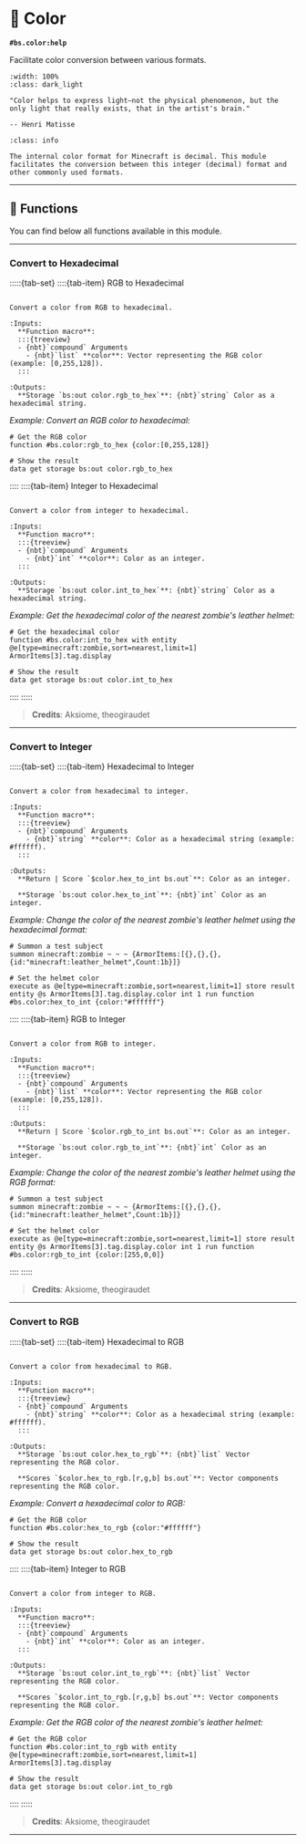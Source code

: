 # 🎨 Color

**`#bs.color:help`**

Facilitate color conversion between various formats.

```{image} /_imgs/modules/color.png
:width: 100%
:class: dark_light
```

```{pull-quote}
"Color helps to express light—not the physical phenomenon, but the only light that really exists, that in the artist's brain."

-- Henri Matisse
```

```{admonition} Minecraft Color Format
:class: info

The internal color format for Minecraft is decimal. This module facilitates the conversion between this integer (decimal) format and other commonly used formats.
```

---

## 🔧 Functions

You can find below all functions available in this module.

---

### Convert to Hexadecimal

:::::{tab-set}
::::{tab-item} RGB to Hexadecimal

```{function} #bs.color:rgb_to_hex {color:[]}

Convert a color from RGB to hexadecimal.

:Inputs:
  **Function macro**:
  :::{treeview}
  - {nbt}`compound` Arguments
    - {nbt}`list` **color**: Vector representing the RGB color (example: [0,255,128]).
  :::

:Outputs:
  **Storage `bs:out color.rgb_to_hex`**: {nbt}`string` Color as a hexadecimal string.
```

*Example: Convert an RGB color to hexadecimal:*

```mcfunction
# Get the RGB color
function #bs.color:rgb_to_hex {color:[0,255,128]}

# Show the result
data get storage bs:out color.rgb_to_hex
```

::::
::::{tab-item} Integer to Hexadecimal

```{function} #bs.color:int_to_hex {color:<value>}

Convert a color from integer to hexadecimal.

:Inputs:
  **Function macro**:
  :::{treeview}
  - {nbt}`compound` Arguments
    - {nbt}`int` **color**: Color as an integer.
  :::

:Outputs:
  **Storage `bs:out color.int_to_hex`**: {nbt}`string` Color as a hexadecimal string.
```

*Example: Get the hexadecimal color of the nearest zombie's leather helmet:*

```mcfunction
# Get the hexadecimal color
function #bs.color:int_to_hex with entity @e[type=minecraft:zombie,sort=nearest,limit=1] ArmorItems[3].tag.display

# Show the result
data get storage bs:out color.int_to_hex
```

::::
:::::

> **Credits**: Aksiome, theogiraudet

---

### Convert to Integer

:::::{tab-set}
::::{tab-item} Hexadecimal to Integer

```{function} #bs.color:hex_to_int {color:<value>}

Convert a color from hexadecimal to integer.

:Inputs:
  **Function macro**:
  :::{treeview}
  - {nbt}`compound` Arguments
    - {nbt}`string` **color**: Color as a hexadecimal string (example: #ffffff).
  :::

:Outputs:
  **Return | Score `$color.hex_to_int bs.out`**: Color as an integer.

  **Storage `bs:out color.hex_to_int`**: {nbt}`int` Color as an integer.
```

*Example: Change the color of the nearest zombie's leather helmet using the hexadecimal format:*

```mcfunction
# Summon a test subject
summon minecraft:zombie ~ ~ ~ {ArmorItems:[{},{},{},{id:"minecraft:leather_helmet",Count:1b}]}

# Set the helmet color
execute as @e[type=minecraft:zombie,sort=nearest,limit=1] store result entity @s ArmorItems[3].tag.display.color int 1 run function #bs.color:hex_to_int {color:"#ffffff"}
```

::::
::::{tab-item} RGB to Integer

```{function} #bs.color:rgb_to_int {color:[]}

Convert a color from RGB to integer.

:Inputs:
  **Function macro**:
  :::{treeview}
  - {nbt}`compound` Arguments
    - {nbt}`list` **color**: Vector representing the RGB color (example: [0,255,128]).
  :::

:Outputs:
  **Return | Score `$color.rgb_to_int bs.out`**: Color as an integer.

  **Storage `bs:out color.rgb_to_int`**: {nbt}`int` Color as an integer.
```

*Example: Change the color of the nearest zombie's leather helmet using the RGB format:*

```mcfunction
# Summon a test subject
summon minecraft:zombie ~ ~ ~ {ArmorItems:[{},{},{},{id:"minecraft:leather_helmet",Count:1b}]}

# Set the helmet color
execute as @e[type=minecraft:zombie,sort=nearest,limit=1] store result entity @s ArmorItems[3].tag.display.color int 1 run function #bs.color:rgb_to_int {color:[255,0,0]}
```

::::
:::::

> **Credits**: Aksiome, theogiraudet

---

### Convert to RGB

:::::{tab-set}
::::{tab-item} Hexadecimal to RGB

```{function} #bs.color:hex_to_rgb {color:<value>}

Convert a color from hexadecimal to RGB.

:Inputs:
  **Function macro**:
  :::{treeview}
  - {nbt}`compound` Arguments
    - {nbt}`string` **color**: Color as a hexadecimal string (example: #ffffff).
  :::

:Outputs:
  **Storage `bs:out color.hex_to_rgb`**: {nbt}`list` Vector representing the RGB color.

  **Scores `$color.hex_to_rgb.[r,g,b] bs.out`**: Vector components representing the RGB color.
```

*Example: Convert a hexadecimal color to RGB:*

```mcfunction
# Get the RGB color
function #bs.color:hex_to_rgb {color:"#ffffff"}

# Show the result
data get storage bs:out color.hex_to_rgb
```

::::
::::{tab-item} Integer to RGB

```{function} #bs.color:int_to_rgb {color:<value>}

Convert a color from integer to RGB.

:Inputs:
  **Function macro**:
  :::{treeview}
  - {nbt}`compound` Arguments
    - {nbt}`int` **color**: Color as an integer.
  :::

:Outputs:
  **Storage `bs:out color.int_to_rgb`**: {nbt}`list` Vector representing the RGB color.

  **Scores `$color.int_to_rgb.[r,g,b] bs.out`**: Vector components representing the RGB color.
```

*Example: Get the RGB color of the nearest zombie's leather helmet:*

```mcfunction
# Get the RGB color
function #bs.color:int_to_rgb with entity @e[type=minecraft:zombie,sort=nearest,limit=1] ArmorItems[3].tag.display

# Show the result
data get storage bs:out color.int_to_rgb
```

::::
:::::

> **Credits**: Aksiome, theogiraudet

---

```{include} ../_templates/comments.md
```
